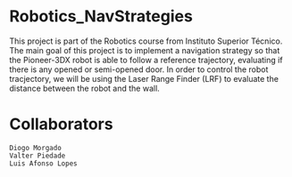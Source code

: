# Robotics_NavStrategies
This project is part of the Robotics course from Instituto Superior Técnico. The main goal of this project is to implement a navigation strategy so that the Pioneer-3DX robot is able to follow a reference trajectory, evaluating if there is any opened or semi-opened door. In order to control the robot tracjectory, we will be using the Laser Range Finder (LRF) to evaluate the distance between the robot and the wall.

# Collaborators
    Diogo Morgado
    Valter Piedade
    Luis Afonso Lopes
